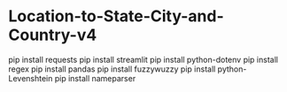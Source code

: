 # Location-to-State-City-and-Country-v4

pip install requests
pip install streamlit
pip install python-dotenv
pip install regex
pip install pandas
pip install fuzzywuzzy
pip install python-Levenshtein
pip install nameparser